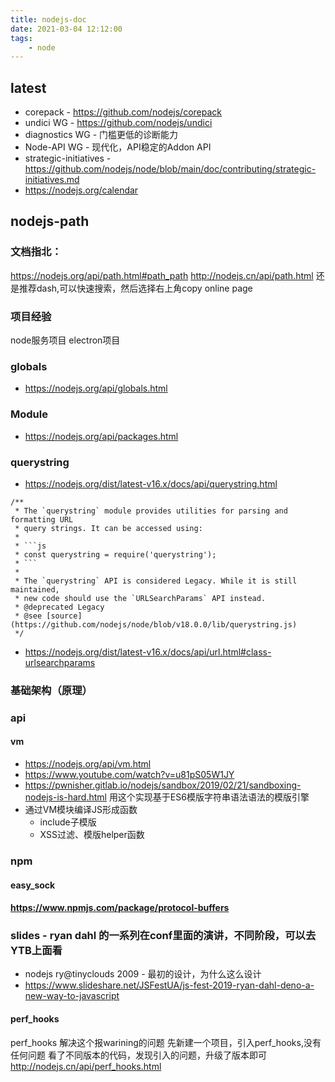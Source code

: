 ```yaml
---
title: nodejs-doc
date: 2021-03-04 12:12:00
tags:
    - node
---
```

## latest
- corepack - https://github.com/nodejs/corepack
- undici WG - https://github.com/nodejs/undici
- diagnostics WG - 门槛更低的诊断能力
- Node-API WG - 现代化，API稳定的Addon API
- strategic-initiatives - https://github.com/nodejs/node/blob/main/doc/contributing/strategic-initiatives.md
- https://nodejs.org/calendar
## nodejs-path
### 文档指北：
https://nodejs.org/api/path.html#path_path
http://nodejs.cn/api/path.html
还是推荐dash,可以快速搜索，然后选择右上角copy online page

### 项目经验
node服务项目
electron项目

### globals
- https://nodejs.org/api/globals.html

### Module
- https://nodejs.org/api/packages.html



### querystring
- https://nodejs.org/dist/latest-v16.x/docs/api/querystring.html
```
/**
 * The `querystring` module provides utilities for parsing and formatting URL
 * query strings. It can be accessed using:
 *
 * ```js
 * const querystring = require('querystring');
 * ```
 *
 * The `querystring` API is considered Legacy. While it is still maintained,
 * new code should use the `URLSearchParams` API instead.
 * @deprecated Legacy
 * @see [source](https://github.com/nodejs/node/blob/v18.0.0/lib/querystring.js)
 */
```
- https://nodejs.org/dist/latest-v16.x/docs/api/url.html#class-urlsearchparams

### 基础架构（原理）


### api
#### vm
- https://nodejs.org/api/vm.html
- https://www.youtube.com/watch?v=u81pS05W1JY
- https://pwnisher.gitlab.io/nodejs/sandbox/2019/02/21/sandboxing-nodejs-is-hard.html
用这个实现基于ES6模版字符串语法语法的模版引擎
- 通过VM模块编译JS形成函数
    - include子模版
    - XSS过滤、模版helper函数

### npm
#### easy_sock


#### https://www.npmjs.com/package/protocol-buffers

### slides - ryan dahl 的一系列在conf里面的演讲，不同阶段，可以去YTB上面看
- nodejs ry@tinyclouds 2009 - 最初的设计，为什么这么设计
- https://www.slideshare.net/JSFestUA/js-fest-2019-ryan-dahl-deno-a-new-way-to-javascript

#### perf_hooks
perf_hooks
解决这个报warining的问题
先新建一个项目，引入perf_hooks,没有任何问题
看了不同版本的代码，发现引入的问题，升级了版本即可
http://nodejs.cn/api/perf_hooks.html